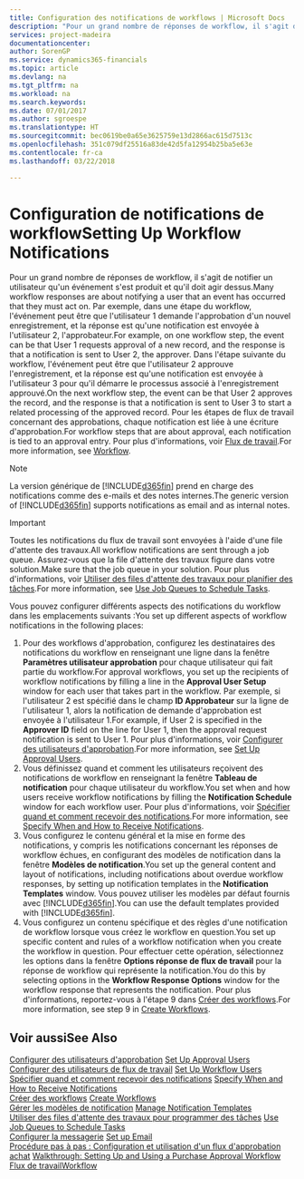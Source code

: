 ```yaml
---
title: Configuration des notifications de workflows | Microsoft Docs
description: "Pour un grand nombre de réponses de workflow, il s'agit de notifier un utilisateur qu'un événement s'est produit et qu'il doit agir dessus. Par exemple, dans une étape du workflow, l'événement peut être que l'utilisateur 1 demande l'approbation d'un nouvel enregistrement, et la réponse est qu'une notification est envoyée à l'utilisateur 2, l'approbateur. Dans l'étape suivante du workflow, l'événement peut être que l'utilisateur 2 approuve l'enregistrement, et la réponse est qu'une notification est envoyée à l'utilisateur 3 pour qu'il démarre le processus associé à l'enregistrement approuvé. Pour les étapes de flux de travail concernant des approbations, chaque notification est liée à une écriture d'approbation."
services: project-madeira
documentationcenter: 
author: SorenGP
ms.service: dynamics365-financials
ms.topic: article
ms.devlang: na
ms.tgt_pltfrm: na
ms.workload: na
ms.search.keywords: 
ms.date: 07/01/2017
ms.author: sgroespe
ms.translationtype: HT
ms.sourcegitcommit: bec0619be0a65e3625759e13d2866ac615d7513c
ms.openlocfilehash: 351c079df25516a83de42d5fa12954b25ba5e63e
ms.contentlocale: fr-ca
ms.lasthandoff: 03/22/2018

---
```

# <a name="setting-up-workflow-notifications"></a><span data-ttu-id="21c37-106">Configuration de notifications de workflow</span><span class="sxs-lookup"><span data-stu-id="21c37-106">Setting Up Workflow Notifications</span></span>
<span data-ttu-id="21c37-107">Pour un grand nombre de réponses de workflow, il s'agit de notifier un utilisateur qu'un événement s'est produit et qu'il doit agir dessus.</span><span class="sxs-lookup"><span data-stu-id="21c37-107">Many workflow responses are about notifying a user that an event has occurred that they must act on.</span></span> <span data-ttu-id="21c37-108">Par exemple, dans une étape du workflow, l'événement peut être que l'utilisateur 1 demande l'approbation d'un nouvel enregistrement, et la réponse est qu'une notification est envoyée à l'utilisateur 2, l'approbateur.</span><span class="sxs-lookup"><span data-stu-id="21c37-108">For example, on one workflow step, the event can be that User 1 requests approval of a new record, and the response is that a notification is sent to User 2, the approver.</span></span> <span data-ttu-id="21c37-109">Dans l'étape suivante du workflow, l'événement peut être que l'utilisateur 2 approuve l'enregistrement, et la réponse est qu'une notification est envoyée à l'utilisateur 3 pour qu'il démarre le processus associé à l'enregistrement approuvé.</span><span class="sxs-lookup"><span data-stu-id="21c37-109">On the next workflow step, the event can be that User 2 approves the record, and the response is that a notification is sent to User 3 to start a related processing of the approved record.</span></span> <span data-ttu-id="21c37-110">Pour les étapes de flux de travail concernant des approbations, chaque notification est liée à une écriture d'approbation.</span><span class="sxs-lookup"><span data-stu-id="21c37-110">For workflow steps that are about approval, each notification is tied to an approval entry.</span></span> <span data-ttu-id="21c37-111">Pour plus d'informations, voir [Flux de travail](across-workflow.md).</span><span class="sxs-lookup"><span data-stu-id="21c37-111">For more information, see [Workflow](across-workflow.md).</span></span>  

> [!NOTE]  
>  <span data-ttu-id="21c37-112">La version générique de [!INCLUDE[d365fin](includes/d365fin_md.md)] prend en charge des notifications comme des e\-mails et des notes internes.</span><span class="sxs-lookup"><span data-stu-id="21c37-112">The generic version of [!INCLUDE[d365fin](includes/d365fin_md.md)] supports notifications as email and as internal notes.</span></span>  

> [!IMPORTANT]  
>  <span data-ttu-id="21c37-113">Toutes les notifications du flux de travail sont envoyées à l'aide d'une file d'attente des travaux.</span><span class="sxs-lookup"><span data-stu-id="21c37-113">All workflow notifications are sent through a job queue.</span></span> <span data-ttu-id="21c37-114">Assurez-vous que la file d'attente des travaux figure dans votre solution.</span><span class="sxs-lookup"><span data-stu-id="21c37-114">Make sure that the job queue in your solution.</span></span> <span data-ttu-id="21c37-115">Pour plus d'informations, voir [Utiliser des files d'attente des travaux pour planifier des tâches](admin-job-queues-schedule-tasks.md).</span><span class="sxs-lookup"><span data-stu-id="21c37-115">For more information, see [Use Job Queues to Schedule Tasks](admin-job-queues-schedule-tasks.md).</span></span>

<span data-ttu-id="21c37-116">Vous pouvez configurer différents aspects des notifications du workflow dans les emplacements suivants :</span><span class="sxs-lookup"><span data-stu-id="21c37-116">You set up different aspects of workflow notifications in the following places:</span></span>  

1.  <span data-ttu-id="21c37-117">Pour des workflows d'approbation, configurez les destinataires des notifications du workflow en renseignant une ligne dans la fenêtre **Paramètres utilisateur approbation** pour chaque utilisateur qui fait partie du workflow.</span><span class="sxs-lookup"><span data-stu-id="21c37-117">For approval workflows, you set up the recipients of workflow notifications by filling a line in the **Approval User Setup** window for each user that takes part in the workflow.</span></span> <span data-ttu-id="21c37-118">Par exemple, si l'utilisateur 2 est spécifié dans le champ **ID Approbateur** sur la ligne de l'utilisateur 1, alors la notification de demande d'approbation est envoyée à l'utilisateur 1.</span><span class="sxs-lookup"><span data-stu-id="21c37-118">For example, if User 2 is specified in the **Approver ID** field on the line for User 1, then the approval request notification is sent to User 1.</span></span> <span data-ttu-id="21c37-119">Pour plus d'informations, voir [Configurer des utilisateurs d'approbation](across-how-to-set-up-approval-users.md).</span><span class="sxs-lookup"><span data-stu-id="21c37-119">For more information, see [Set Up Approval Users](across-how-to-set-up-approval-users.md).</span></span>  
2.  <span data-ttu-id="21c37-120">Vous définissez quand et comment les utilisateurs reçoivent des notifications de workflow en renseignant la fenêtre **Tableau de notification** pour chaque utilisateur du workflow.</span><span class="sxs-lookup"><span data-stu-id="21c37-120">You set when and how users receive workflow notifications by filling the **Notification Schedule** window for each workflow user.</span></span> <span data-ttu-id="21c37-121">Pour plus d'informations, voir [Spécifier quand et comment recevoir des notifications](across-how-to-specify-when-and-how-to-receive-notifications.md).</span><span class="sxs-lookup"><span data-stu-id="21c37-121">For more information, see [Specify When and How to Receive Notifications](across-how-to-specify-when-and-how-to-receive-notifications.md).</span></span>  
3.  <span data-ttu-id="21c37-122">Vous configurez le contenu général et la mise en forme des notifications, y compris les notifications concernant les réponses de workflow échues, en configurant des modèles de notification dans la fenêtre **Modèles de notification**.</span><span class="sxs-lookup"><span data-stu-id="21c37-122">You set up the general content and layout of notifications, including notifications about overdue workflow responses, by setting up notification templates in the **Notification Templates** window.</span></span> <span data-ttu-id="21c37-123">Vous pouvez utiliser les modèles par défaut fournis avec [!INCLUDE[d365fin](includes/d365fin_md.md)].</span><span class="sxs-lookup"><span data-stu-id="21c37-123">You can use the default templates provided with [!INCLUDE[d365fin](includes/d365fin_md.md)].</span></span>  
4.  <span data-ttu-id="21c37-124">Vous configurez un contenu spécifique et des règles d'une notification de workflow lorsque vous créez le workflow en question.</span><span class="sxs-lookup"><span data-stu-id="21c37-124">You set up specific content and rules of a workflow notification when you create the workflow in question.</span></span> <span data-ttu-id="21c37-125">Pour effectuer cette opération, sélectionnez les options dans la fenêtre **Options réponse de flux de travail** pour la réponse de workflow qui représente la notification.</span><span class="sxs-lookup"><span data-stu-id="21c37-125">You do this by selecting options in the **Workflow Response Options** window for the workflow response that represents the notification.</span></span> <span data-ttu-id="21c37-126">Pour plus d'informations, reportez-vous à l'étape 9 dans [Créer des workflows](across-how-to-create-workflows.md).</span><span class="sxs-lookup"><span data-stu-id="21c37-126">For more information, see step 9 in [Create Workflows](across-how-to-create-workflows.md).</span></span>  

## <a name="see-also"></a><span data-ttu-id="21c37-127">Voir aussi</span><span class="sxs-lookup"><span data-stu-id="21c37-127">See Also</span></span>  
 <span data-ttu-id="21c37-128">[Configurer des utilisateurs d'approbation](across-how-to-set-up-approval-users.md) </span><span class="sxs-lookup"><span data-stu-id="21c37-128">[Set Up Approval Users](across-how-to-set-up-approval-users.md) </span></span>  
 <span data-ttu-id="21c37-129">[Configurer des utilisateurs de flux de travail](across-how-to-set-up-workflow-users.md) </span><span class="sxs-lookup"><span data-stu-id="21c37-129">[Set Up Workflow Users](across-how-to-set-up-workflow-users.md) </span></span>  
 <span data-ttu-id="21c37-130">[Spécifier quand et comment recevoir des notifications](across-how-to-specify-when-and-how-to-receive-notifications.md) </span><span class="sxs-lookup"><span data-stu-id="21c37-130">[Specify When and How to Receive Notifications](across-how-to-specify-when-and-how-to-receive-notifications.md) </span></span>  
 <span data-ttu-id="21c37-131">[Créer des workflows](across-how-to-create-workflows.md) </span><span class="sxs-lookup"><span data-stu-id="21c37-131">[Create Workflows](across-how-to-create-workflows.md) </span></span>  
 <span data-ttu-id="21c37-132">[Gérer les modèles de notification](across-how-to-manage-notification-templates.md) </span><span class="sxs-lookup"><span data-stu-id="21c37-132">[Manage Notification Templates](across-how-to-manage-notification-templates.md) </span></span>  
 <span data-ttu-id="21c37-133">[Utiliser des files d'attente des travaux pour programmer des tâches](admin-job-queues-schedule-tasks.md) </span><span class="sxs-lookup"><span data-stu-id="21c37-133">[Use Job Queues to Schedule Tasks](admin-job-queues-schedule-tasks.md) </span></span>  
 <span data-ttu-id="21c37-134">[Configurer la messagerie](madeira-how-setup-email.md) </span><span class="sxs-lookup"><span data-stu-id="21c37-134">[Set up Email](madeira-how-setup-email.md) </span></span>  
 <span data-ttu-id="21c37-135">[Procédure pas à pas : Configuration et utilisation d'un flux d'approbation achat](walkthrough-setting-up-and-using-a-purchase-approval-workflow.md) </span><span class="sxs-lookup"><span data-stu-id="21c37-135">[Walkthrough: Setting Up and Using a Purchase Approval Workflow](walkthrough-setting-up-and-using-a-purchase-approval-workflow.md) </span></span>  
 [<span data-ttu-id="21c37-136">Flux de travail</span><span class="sxs-lookup"><span data-stu-id="21c37-136">Workflow</span></span>](across-workflow.md)   

